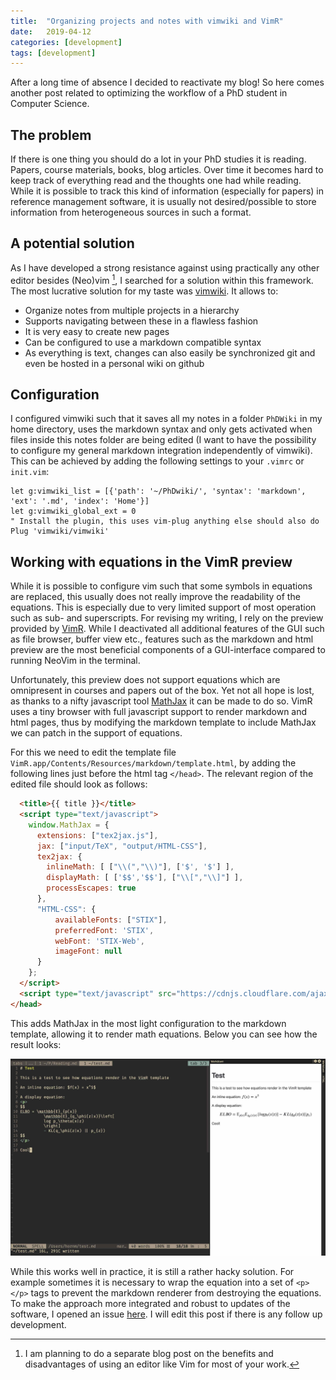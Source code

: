 ```yaml
---
title:  "Organizing projects and notes with vimwiki and VimR"
date:   2019-04-12
categories: [development]
tags: [development]
---
```


After a long time of absence I decided to reactivate my blog! So here comes
another post related to optimizing the workflow of a PhD student in Computer
Science.


## The problem

If there is one thing you should do a lot in your PhD studies it is reading.
Papers, course materials, books, blog articles. Over time it becomes hard to
keep track of everything read and the thoughts one had while reading. While it
is possible to track this kind of information (especially for papers) in
reference management software, it is usually not desired/possible to store
information from heterogeneous sources in such a format.


## A potential solution

As I have developed a strong resistance against using practically any other
editor besides (Neo)vim [^1], I searched for a solution within this framework. The
most lucrative solution for my taste was [vimwiki](https://github.com/vimwiki/vimwiki).
It allows to:

 - Organize notes from multiple projects in a hierarchy
 - Supports navigating between these in a flawless fashion
 - It is very easy to create new pages
 - Can be configured to use a markdown compatible syntax
 - As everything is text, changes can also easily be synchronized git and even
   be hosted in a personal wiki on github


## Configuration

I configured vimwiki such that it saves all my notes in a folder `PhDWiki` in
my home directory, uses the markdown syntax and only gets activated when files
inside this notes folder are being edited (I want to have the possibility to
configure my general markdown integration independently of vimwiki). This can
be achieved by adding the following settings to your `.vimrc` or `init.vim`:

```vimscript
let g:vimwiki_list = [{'path': '~/PhDwiki/', 'syntax': 'markdown', 'ext': '.md', 'index': 'Home'}]
let g:vimwiki_global_ext = 0
" Install the plugin, this uses vim-plug anything else should also do
Plug 'vimwiki/vimwiki'
```

## Working with equations in the VimR preview

While it is possible to configure vim such that some symbols in equations are
replaced, this usually does not really improve the readability of the
equations. This is especially due to very limited support of most operation
such as sub- and superscripts. For revising my writing, I rely on the preview
provided by [VimR](https://github.com/qvacua/vimr). While I deactivated all
additional features of the GUI such as file browser, buffer view etc.,
features such as the markdown and html preview are the most beneficial
components of a GUI-interface compared to running NeoVim in the terminal.

Unfortunately, this preview does not support equations which are
omnipresent in courses and papers out of the box. Yet not all hope is lost, as
thanks to a nifty javascript tool [MathJax](https://www.mathjax.org/) it can be
made to do so. VimR uses a tiny browser with full javascript support
to render markdown and html pages, thus by modifying the markdown template to
include MathJax we can patch in the support of equations.

For this we need to edit the template file
`VimR.app/Contents/Resources/markdown/template.html`, by adding the following
lines just before the html tag `</head>`. The relevant region of the edited
file should look as follows:

```html
  <title>{{ title }}</title>
  <script type="text/javascript">
    window.MathJax = {
      extensions: ["tex2jax.js"],
      jax: ["input/TeX", "output/HTML-CSS"],
      tex2jax: {
        inlineMath: [ ["\\(","\\)"], ['$', '$'] ],
        displayMath: [ ['$$','$$'], ["\\[","\\]"] ],
        processEscapes: true
      },
      "HTML-CSS": {
          availableFonts: ["STIX"],
          preferredFont: 'STIX',
          webFont: 'STIX-Web',
          imageFont: null
      }
    };
  </script>
  <script type="text/javascript" src="https://cdnjs.cloudflare.com/ajax/libs/mathjax/2.7.5/MathJax.js" async></script>
</head>
```

This adds MathJax in the most light configuration to the markdown template,
allowing it to render math equations. Below you can see how the result looks:

![Vimr with markdown preview](assets/2019-04-12_VimR_equations.jpg)

While this works well in practice, it is still a rather hacky solution. For
example sometimes it is necessary to wrap the equation into a set of `<p></p>`
tags to prevent the markdown renderer from destroying the equations. To make
the approach more integrated and robust to updates of the software, I opened an
issue [here](https://github.com/qvacua/vimr/issues/718). I will edit this post
if there is any follow up development.


[^1]: I am planning to do a separate blog post on the benefits and
  disadvantages of using an editor like Vim for most of your work.

